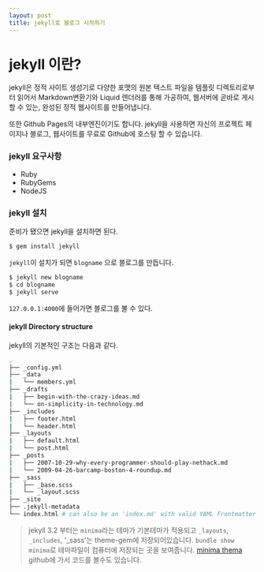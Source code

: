 ```yaml
---
layout: post
title: jekyll로 블로그 시작하기
---
```


# jekyll 이란?
jekyll은 정적 사이트 생성기로 다양한 포맷의 원본 텍스트 파일을 템플릿 디렉토리로부터 읽어서 Markdown변환기와 Liquid 렌더러를 통해 가공하여, 웹서버에 곧바로 게시할 수 있는, 완성된 정적 웹사이트를 만들어냅니다.

또한 Github Pages의 내부엔진이기도 합니다. jekyll을 사용하면 자신의 프로젝트 페이지나 블로그, 웹사이트를 무료로 Github에 호스팅 할 수 있습니다.



### jekyll 요구사항

* Ruby
* RubyGems
* NodeJS

### jekyll 설치

준비가 됐으면 jekyll을 설치하면 된다.

```bash
$ gem install jekyll
```

`jekyll`이 설치가 되면
`blogname` 으로 블로그를 만듭니다.

```bash
$ jekyll new blogname
$ cd blogname
$ jekyll serve
```
`127.0.0.1:4000`에 들어가면 블로그를 볼 수 있다.


#### jekyll Directory structure

jekyll의 기본적인 구조는 다음과 같다.

```bash
.
├── _config.yml
├── _data
|   └── members.yml
├── _drafts
|   ├── begin-with-the-crazy-ideas.md
|   └── on-simplicity-in-technology.md
├── _includes
|   ├── footer.html
|   └── header.html
├── _layouts
|   ├── default.html
|   └── post.html
├── _posts
|   ├── 2007-10-29-why-every-programmer-should-play-nethack.md
|   └── 2009-04-26-barcamp-boston-4-roundup.md
├── _sass
|   ├── _base.scss
|   └── _layout.scss
├── _site
├── .jekyll-metadata
└── index.html # can also be an 'index.md' with valid YAML Frontmatter
```

> jekyll 3.2 부터는 `minima`라는 테마가 기본테마가 적용되고 `_layouts`, `_includes`, '_sass'는 theme-gem에 저장되어있습니다.
> `bundle show minima`로 테마파일이 컴퓨터에 저장되는 곳을 보여줍니다.
> [minima thema](https://github.com/jekyll/minima) github에 가서 코드를 볼수도 있습니다.